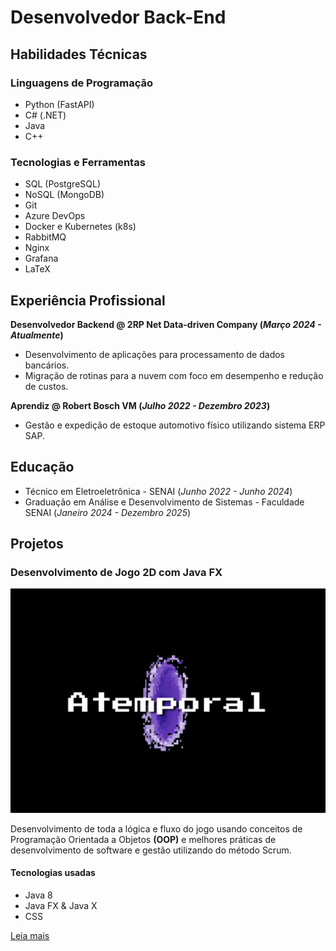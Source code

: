 <!-- # BackEnd Developer


## Technical Skills  

### Programming languages
- Python (FastAPI)
- C# (.NET) 
- Java 
- C++

### Technologies and Tools
- SQL (PostgreSQL)
- NoSQL (MongoDB) 
- Git
- Azure DevOps
- Docker and k8s
- RabbitMQ
- Nginx
- Grafana
- LaTeX

## Work Experience
**BackEnd Developer @ 2RP Net Data-driven Company (_March 2024 - Present_)**
- Focus on server-side development of applications for banking data processing
- Develop applications to migrate cloud routines with focus on performance and cost reduction in cloud computing

**Apprentice @ Robert Bosch VM (_July 2022 - December 2023_)**
- Inventory management and dispatch using SAP ERP system

## Education
- Technical Degree in Electronics - SENAI (_June 2022 - June 2024_)
- Technology Degree in Systems Analysis and Development - Faculdade SENAI (_January 2024 - December 2025_)
 
## Projects
### Game Development with Java FX  
![game-java](/assets/atemporal.png)

Development of all game logic and flow using Object-Oriented Programming **(OOP)** concepts and best software development practices. This project used scrum as an agile method.

#### Technologies
- Java 8
- Java FX & Java X
- CSS 

[Read more](https://github.com/KauanIzidoro/Game-Java) -->



# Desenvolvedor Back-End

## Habilidades Técnicas

### Linguagens de Programação
- Python (FastAPI)
- C# (.NET)
- Java
- C++

### Tecnologias e Ferramentas
- SQL (PostgreSQL)
- NoSQL (MongoDB)
- Git
- Azure DevOps
- Docker e Kubernetes (k8s)
- RabbitMQ
- Nginx
- Grafana
- LaTeX

## Experiência Profissional
**Desenvolvedor Backend @ 2RP Net Data-driven Company (_Março 2024 - Atualmente_)**
- Desenvolvimento de aplicações para processamento de dados bancários.
- Migração de rotinas para a nuvem com foco em desempenho e redução de custos.

**Aprendiz @ Robert Bosch VM (_Julho 2022 - Dezembro 2023_)**
- Gestão e expedição de estoque automotivo físico utilizando  sistema ERP SAP.

## Educação
- Técnico em Eletroeletrônica - SENAI (_Junho 2022 - Junho 2024_)
- Graduação em Análise e Desenvolvimento de Sistemas - Faculdade SENAI (_Janeiro 2024 - Dezembro 2025_)

## Projetos
### Desenvolvimento de Jogo 2D com Java FX
![game-java](/assets/atemporal.png)

Desenvolvimento de toda a lógica e fluxo do jogo usando conceitos de Programação Orientada a Objetos **(OOP)** e melhores práticas de desenvolvimento de software e gestão utilizando do método Scrum.

#### Tecnologias usadas
- Java 8
- Java FX & Java X
- CSS

[Leia mais](https://github.com/KauanIzidoro/Game-Java)


